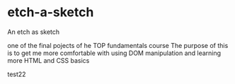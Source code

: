 # etch-a-sketch
An etch as sketch

one of the final pojects of he TOP fundamentals course 
The purpose of this is to get me more comfortable with using DOM manipulation and learning more HTML and CSS basics

test22
